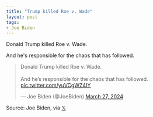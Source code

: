 ```yaml
---
title: "Trump killed Roe v. Wade"
layout: post
tags:
- Joe Biden
---
```


Donald Trump killed Roe v. Wade.

And he's responsible for the chaos that has followed.

<blockquote class="twitter-tweet"><p lang="en" dir="ltr">Donald Trump killed Roe v. Wade.<br /><br />And he’s responsible for the chaos that has followed. <a href="https://t.co/yuVCgWZ4IY">pic.twitter.com/yuVCgWZ4IY</a></p>&mdash; Joe Biden (@JoeBiden) <a href="https://twitter.com/JoeBiden/status/1772797505710833724?ref_src=twsrc%5Etfw">March 27, 2024</a></blockquote> <script async src="https://platform.twitter.com/widgets.js" charset="utf-8"></script>

Source: Joe Biden, via [𝕏](https://x.com)
